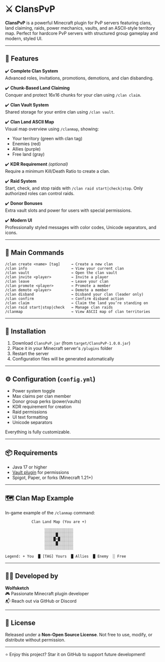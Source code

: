 # ⚔️ ClansPvP

**ClansPvP** is a powerful Minecraft plugin for PvP servers featuring clans, land claiming, raids, power mechanics, vaults, and an ASCII-style territory map. Perfect for hardcore PvP servers with structured group gameplay and modern, styled UI.

---

## 🚀 Features

✔️ **Complete Clan System**  
Advanced roles, invitations, promotions, demotions, and clan disbanding.

✔️ **Chunk-Based Land Claiming**  
Conquer and protect 16x16 chunks for your clan using `/clan claim`.

✔️ **Clan Vault System**  
Shared storage for your entire clan using `/clan vault`.

✔️ **Clan Land ASCII Map**  
Visual map overview using `/clanmap`, showing:
- Your territory (green with clan tag)
- Enemies (red)
- Allies (purple)
- Free land (gray)

✔️ **KDR Requirement** *(optional)*  
Require a minimum Kill/Death Ratio to create a clan.

✔️ **Raid System**  
Start, check, and stop raids with `/clan raid start|check|stop`. Only authorized roles can control raids.

✔️ **Donor Bonuses**  
Extra vault slots and power for users with special permissions.

✔️ **Modern UI**  
Professionally styled messages with color codes, Unicode separators, and icons.

---

## 💬 Main Commands

```
/clan create <name> [tag]     → Create a new clan
/clan info                    → View your current clan
/clan vault                   → Open the clan vault
/clan invite <player>         → Invite a player
/clan leave                   → Leave your clan
/clan promote <player>        → Promote a member
/clan demote <player>         → Demote a member
/clan disband                 → Disband your clan (leader only)
/clan confirm                 → Confirm disband action
/clan claim                   → Claim the land you’re standing on
/clan raid start|stop|check   → Manage clan raids
/clanmap                      → View ASCII map of clan territories
```

---

## 🔧 Installation

1. Download `ClansPvP.jar` (from `target/ClansPvP-1.0.0.jar`)
2. Place it in your Minecraft server's `/plugins` folder
3. Restart the server
4. Configuration files will be generated automatically

---

## ⚙️ Configuration (`config.yml`)

- Power system toggle
- Max claims per clan member
- Donor group perks (power/vaults)
- KDR requirement for creation
- Raid permissions
- UI text formatting
- Unicode separators

Everything is fully customizable.

---

## 📦 Requirements

- Java 17 or higher
- [Vault plugin](https://www.spigotmc.org/resources/vault.34315/) for permissions
- Spigot, Paper, or forks (Minecraft 1.21+)

---

## 🗺️ Clan Map Example

In-game example of the `/clanmap` command:

```
            Clan Land Map (You are +)

                  ░░░░░░░░░░░░░
                  ░░░░░█░░░░░░░
                  ░░░░█+█░░░░░░
                  ░░░░░█░░░░░░░
                  ░░░░░░░░░░░░░

Legend: + You  █ [TAG] Yours  █ Allies  █ Enemy  ░ Free
```

---

## 👨‍💻 Developed by

**Wolfsketch**  
🎮 Passionate Minecraft plugin developer  
📬 Reach out via GitHub or Discord

---

## 📄 License

Released under a **Non-Open Source License**. Not free to use, modify, or distribute without permission.

---

⭐ Enjoy this project? Star it on GitHub to support future development!
